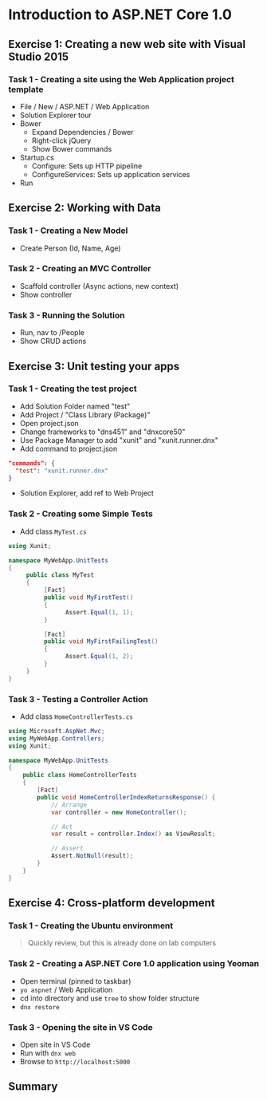 # Introduction to ASP.NET Core 1.0 #
## Exercise 1: Creating a new web site with Visual Studio 2015 ##
### Task 1 - Creating a site using the Web Application project template ###
* File / New / ASP.NET / Web Application
* Solution Explorer tour
* Bower
  * Expand Dependencies / Bower
  * Right-click jQuery
  * Show Bower commands
* Startup.cs
  * Configure: Sets up HTTP pipeline
  * ConfigureServices: Sets up application services
* Run
## Exercise 2: Working with Data ##
### Task 1 - Creating a New Model ###
* Create Person (Id, Name, Age)
### Task 2 - Creating an MVC Controller ###
* Scaffold controller (Async actions, new context)
* Show controller
### Task 3 - Running the Solution ###
* Run, nav to /People
* Show CRUD actions
## Exercise 3: Unit testing your apps ##
### Task 1 - Creating the test project ###
* Add Solution Folder named "test"
* Add Project / "Class Library (Package)"
* Open project.json
* Change frameworks to "dns451" and "dnxcore50"
* Use Package Manager to add "xunit" and "xunit.runner.dnx"
* Add command to project.json
```JSON
"commands": {
  "test": "xunit.runner.dnx"
}
```
* Solution Explorer, add ref to Web Project
### Task 2 - Creating some Simple Tests ###
* Add class `MyTest.cs`
```csharp
using Xunit;

namespace MyWebApp.UnitTests
{
     public class MyTest
     {
          [Fact]
          public void MyFirstTest()
          {
                Assert.Equal(1, 1);
          }

          [Fact]
          public void MyFirstFailingTest()
          {
                Assert.Equal(1, 2);
          }
     }
}
```
### Task 3 - Testing a Controller Action ###
* Add class `HomeControllerTests.cs`
```csharp
using Microsoft.AspNet.Mvc;
using MyWebApp.Controllers;
using Xunit;

namespace MyWebApp.UnitTests
{
    public class HomeControllerTests
    {
        [Fact]
        public void HomeControllerIndexReturnsResponse() {
            // Arrange
            var controller = new HomeController();

            // Act
            var result = controller.Index() as ViewResult;

            // Assert
            Assert.NotNull(result);
        }
    }
}
```
## Exercise 4: Cross-platform development ##
### Task 1 - Creating the Ubuntu environment ###
 > Quickly review, but this is already done on lab computers
### Task 2 - Creating a ASP.NET Core 1.0 application using Yeoman ###
* Open terminal (pinned to taskbar)
* `yo aspnet` / Web Application
* cd into directory and use `tree` to show folder structure
* `dnx restore`
### Task 3 - Opening the site in VS Code ###
* Open site in VS Code
* Run with `dnx web`
* Browse to `http://localhost:5000`
## Summary ##